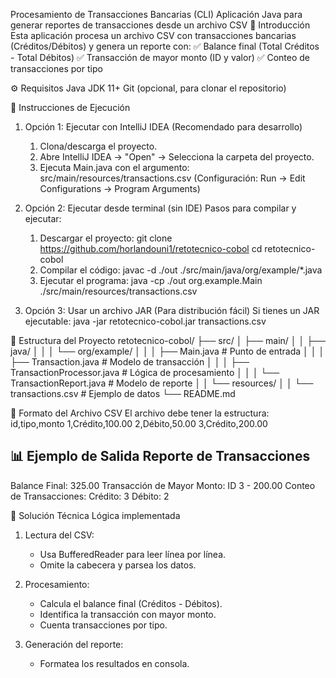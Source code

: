 Procesamiento de Transacciones Bancarias (CLI)
Aplicación Java para generar reportes de transacciones desde un archivo CSV
📌 Introducción
Esta aplicación procesa un archivo CSV con transacciones bancarias (Créditos/Débitos) y genera un reporte con:
✅ Balance final (Total Créditos - Total Débitos)
✅ Transacción de mayor monto (ID y valor)
✅ Conteo de transacciones por tipo

⚙️ Requisitos
Java JDK 11+
Git (opcional, para clonar el repositorio)

🚀 Instrucciones de Ejecución
1. Opción 1: Ejecutar con IntelliJ IDEA (Recomendado para desarrollo)
   1. Clona/descarga el proyecto.
   2. Abre IntelliJ IDEA → "Open" → Selecciona la carpeta del proyecto.
   3. Ejecuta Main.java con el argumento: src/main/resources/transactions.csv
      (Configuración: Run → Edit Configurations → Program Arguments)

2. Opción 2: Ejecutar desde terminal (sin IDE)
   Pasos para compilar y ejecutar:
   1. Descargar el proyecto: 
      git clone https://github.com/horlandouni1/retotecnico-cobol
      cd retotecnico-cobol
   2. Compilar el código: javac -d ./out ./src/main/java/org/example/*.java
   3. Ejecutar el programa:
      java -cp ./out org.example.Main ./src/main/resources/transactions.csv
3. Opción 3: Usar un archivo JAR (Para distribución fácil)
   Si tienes un JAR ejecutable:
   java -jar retotecnico-cobol.jar transactions.csv

📂 Estructura del Proyecto
retotecnico-cobol/
├── src/
│   ├── main/
│   │   ├── java/
│   │   │   └── org/example/
│   │   │       ├── Main.java            # Punto de entrada
│   │   │       ├── Transaction.java     # Modelo de transacción
│   │   │       ├── TransactionProcessor.java # Lógica de procesamiento
│   │   │       └── TransactionReport.java     # Modelo de reporte
│   │   └── resources/
│   │       └── transactions.csv        # Ejemplo de datos
└── README.md

📝 Formato del Archivo CSV
El archivo debe tener la estructura:
id,tipo,monto
1,Crédito,100.00
2,Débito,50.00
3,Crédito,200.00

📊 Ejemplo de Salida
Reporte de Transacciones
---------------------------------------------
Balance Final: 325.00
Transacción de Mayor Monto: ID 3 - 200.00
Conteo de Transacciones: Crédito: 3 Débito: 2

🔧 Solución Técnica
Lógica implementada
1. Lectura del CSV:
   - Usa BufferedReader para leer línea por línea.
   - Omite la cabecera y parsea los datos.

2. Procesamiento:
   - Calcula el balance final (Créditos - Débitos).
   - Identifica la transacción con mayor monto.
   - Cuenta transacciones por tipo.

3. Generación del reporte:
   - Formatea los resultados en consola.



